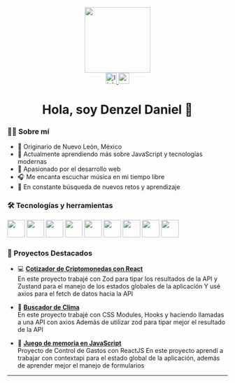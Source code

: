 <div align="center">
  <img height="150" src="https://media.giphy.com/media/qgQUggAC3Pfv687qPC/giphy.gif" />
</div>

<div align="center">
  <a href="https://www.linkedin.com/in/denzeldaniel/">
    <img src="https://img.shields.io/static/v1?message=LinkedIn&logo=linkedin&label=&color=0077B5&logoColor=white&labelColor=&style=for-the-badge" height="25" alt="linkedin logo" />
  </a>
  <a href="mailto:denzeldaniel03@gmail.com">
    <img src="https://img.shields.io/static/v1?message=Gmail&logo=gmail&label=&color=D14836&logoColor=white&labelColor=&style=for-the-badge" height="25" alt="gmail logo" />
  </a>
</div>

<h1 align="center">Hola, soy Denzel Daniel 👋</h1>

### 👨‍💻 Sobre mí

- 📍 Originario de Nuevo León, México  
- 🧠 Actualmente aprendiendo más sobre JavaScript y tecnologías modernas  
- 💼 Apasionado por el desarrollo web  
- 🎧 Me encanta escuchar música en mi tiempo libre  
- 🚀 En constante búsqueda de nuevos retos y aprendizaje

### 🛠 Tecnologías y herramientas

<div align="left">
  <img src="https://cdn.jsdelivr.net/gh/devicons/devicon/icons/html5/html5-original.svg" height="40" />
  <img src="https://cdn.jsdelivr.net/gh/devicons/devicon/icons/css3/css3-original.svg" height="40" />
  <img src="https://cdn.jsdelivr.net/gh/devicons/devicon/icons/javascript/javascript-original.svg" height="40" />
  <img src="https://cdn.jsdelivr.net/gh/devicons/devicon/icons/typescript/typescript-original.svg" height="40" />
  <img src="https://cdn.jsdelivr.net/gh/devicons/devicon/icons/react/react-original.svg" height="40" />
  <img src="https://cdn.jsdelivr.net/gh/devicons/devicon/icons/flutter/flutter-original.svg" height="40" />
  <img src="https://cdn.jsdelivr.net/gh/devicons/devicon/icons/python/python-original.svg" height="40" />
  <img src="https://cdn.jsdelivr.net/gh/devicons/devicon/icons/git/git-original.svg" height="40" />
  <img src="https://cdn.jsdelivr.net/gh/devicons/devicon/icons/csharp/csharp-original.svg" height="40" />
</div>

### 📌 Proyectos Destacados

- 💻 **[Cotizador de Criptomonedas con React]((https://github.com/DenzelRdz/cripto-reactjs))**  
  En este proyecto trabajé con Zod para tipar los resultados de la API y Zustand para el manejo de los estados globales de la aplicación
  Y usé axios para el fetch de datos hacia la API

- 📱 **[Buscador de Clima]((https://github.com/DenzelRdz/clima-react-ts))**  
  En este proyecto trabajé con CSS Modules, Hooks y haciendo llamadas a una API con axios
  Además de utilizar zod para tipar mejor el resultado de la API

- 🧠 **[Juego de memoria en JavaScript](https://github.com/DenzelRdz/control-gastos-contextapi)**  
  Proyecto de Control de Gastos con ReactJS
En este proyecto aprendí a trabajar con contextapi para el estado global de la aplicación, además de aprender mejor el manejo de formularios


---

